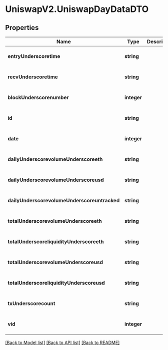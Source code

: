# UniswapV2.UniswapDayDataDTO

## Properties
Name | Type | Description | Notes
------------ | ------------- | ------------- | -------------
**entryUnderscoretime** | **string** |  | [optional] [default to null]
**recvUnderscoretime** | **string** |  | [optional] [default to null]
**blockUnderscorenumber** | **integer** |  | [optional] [default to null]
**id** | **string** |  | [optional] [default to null]
**date** | **integer** |  | [optional] [default to null]
**dailyUnderscorevolumeUnderscoreeth** | **string** |  | [optional] [default to null]
**dailyUnderscorevolumeUnderscoreusd** | **string** |  | [optional] [default to null]
**dailyUnderscorevolumeUnderscoreuntracked** | **string** |  | [optional] [default to null]
**totalUnderscorevolumeUnderscoreeth** | **string** |  | [optional] [default to null]
**totalUnderscoreliquidityUnderscoreeth** | **string** |  | [optional] [default to null]
**totalUnderscorevolumeUnderscoreusd** | **string** |  | [optional] [default to null]
**totalUnderscoreliquidityUnderscoreusd** | **string** |  | [optional] [default to null]
**txUnderscorecount** | **string** |  | [optional] [default to null]
**vid** | **integer** |  | [optional] [default to null]

[[Back to Model list]](../README.md#documentation-for-models) [[Back to API list]](../README.md#documentation-for-api-endpoints) [[Back to README]](../README.md)


